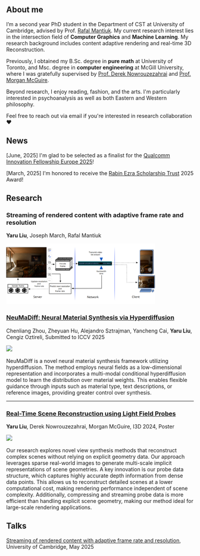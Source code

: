 <!-- ---
permalink: /cv/
title: "CV"
---

Tempor velit sint sunt ipsum tempor enim ad qui ullamco. Est dolore anim ad velit duis dolore minim sunt aliquip amet commodo labore. Ut eu pariatur aute ea aute excepteur laborum. Esse ea esse excepteur minim mollit qui cillum excepteur ex dolore magna. Labore deserunt fugiat incididunt incididunt sint ea. Consequat dolore aute laboris quis proident quis non et est consectetur ex eiusmod sit culpa.

Cupidatat ea do et in excepteur in. Ad nostrud ut est esse eu duis ea sunt eiusmod. Aliquip tempor veniam sint elit fugiat. Velit incididunt laboris amet incididunt labore dolore irure velit excepteur commodo deserunt laborum. Consectetur eu fugiat veniam veniam Lorem labore magna eiusmod. Ea occaecat reprehenderit pariatur consectetur minim labore ut aliquip.
 -->
<!-- "Aren't the pleasures of the affections greater than the pleasures of the senses? And aren't the pleasures of the intellect greater than the pleasures of the affections?" -->



<!-- Update:

I will probably join University of Cambridge for CS PhD this coming October! Shoot me a message if you want to chat about academics, startup, vc, fashion etc.  -->


## About me

I’m a second year PhD student in the Department of CST at University of Cambridge, advised by Prof. [Rafal Mantiuk](https://www.cl.cam.ac.uk/~rkm38/). My current research interest lies in the intersection field of **Computer Graphics** and **Machine Learning**. My research background includes content adaptive rendering and real-time 3D Reconstruction.


Previously, I obtained my B.Sc. degree in **pure math** at University of Toronto, and Msc. degree in **computer engineering** at McGill University, where I was gratefully supervised by [Prof. Derek Nowrouzezahrai](https://www.cim.mcgill.ca/~derek/) and [Prof. Morgan McGuire](https://casual-effects.com/morgan/index.html).

Beyond research, I enjoy reading, fashion, and the arts. I'm particularly interested in psychoanalysis as well as both Eastern and Western philosophy.

Feel free to reach out via email if you're interested in research collaboration❤️
<!-- life philosphy greatly influenced by I Ching, Plato and Francis Bacon; chilhood's fav is L'Étoile by Edgar Degas but fascinated by Piet Mondrian and Jack Pollock's work these days. -->


## News
[June, 2025] I'm glad to be selected as a finalist for the [Qualcomm Innovation Fellowship Europe 2025](https://www.qualcomm.com/research/university-relations/innovation-fellowship)!

[March, 2025] I'm honored to receive the [Rabin Ezra Scholarship Trust](https://sites.google.com/view/rabin-ezra-scholarship-trust) 2025 Award!
<!-- Graduate Excellence Awards, McGill University 2021-2023 -->



<!-- ## Research
### 1. NeuMaDiff: Neural Material Synthesis via Hyperdiffusion
<img src="assets/images/neumadiff.png" width="500">   
Chenliang Zhou, Zheyuan Hu, Alejandro Sztrajman, Yancheng Cai, Yaru Liu, Cengiz Oztireli -->


## Research

### Streaming of rendered content with adaptive frame rate and resolution
**Yaru Liu**, Joseph March, Rafal Mantiuk

<img src="assets/images/streaming_teaser_figure.png" width="400">   


### [NeuMaDiff: Neural Material Synthesis via Hyperdiffusion](https://arxiv.org/abs/2411.12015)
<!-- Chenliang Zhou, Zheyuan Hu, Alejandro Sztrajman, Yancheng Cai, Yaru Liu, Cengiz Oztireli<br>  
Submitted to ICCV 2025<br> -->
Chenliang Zhou, Zheyuan Hu, Alejandro Sztrajman, Yancheng Cai, **Yaru Liu**, Cengiz Oztireli, Submitted to ICCV 2025

<img src="assets/images/neumadiff.png" width="400">  

<!-- NeuMaDiff is a novel **neural material synthesis framework** utilizing **hyperdiffusion**. The method employs **neural fields** as a low-dimensional representation and incorporates a **multi-modal conditional hyperdiffusion model** to learn the distribution over material weights.  
This enables **flexible guidance** through inputs such as **material type, text descriptions, or reference images**, providing greater control over material synthesis. -->

NeuMaDiff is a novel neural material synthesis framework utilizing hyperdiffusion. The method employs
neural fields as a low-dimensional representation and incorporates a multi-modal conditional hyperdiffusion model
to learn the distribution over material weights. This enables
flexible guidance through inputs such as material type, text
descriptions, or reference images, providing greater control
over synthesis. 

---

### [Real-Time Scene Reconstruction using Light Field Probes](https://arxiv.org/abs/2507.14624)
**Yaru Liu**, Derek Nowrouzezahrai, Morgan McGuire, I3D 2024, Poster

<img src="assets/images/i3d_cover.png" width="390">   

Our research explores novel view synthesis methods that reconstruct complex scenes without relying on explicit geometry data. Our approach leverages sparse real-world images to generate multi-scale implicit representations of scene geometries.
A key innovation is our probe data structure, which captures highly accurate depth information from dense data points. This allows us to reconstruct detailed scenes at a lower computational cost, making rendering performance independent of scene complexity. Additionally, compressing and streaming probe data is more efficient than handling explicit scene geometry, making our method ideal for large-scale rendering applications.

## Talks
[Streaming of rendered content with adaptive frame rate and resolution](https://www.cst.cam.ac.uk/seminars/list/232780), University of Cambridge, May 2025

<!-- studying Computer Engineering. In parallel, I’ve been working as a research assistant at the McGill Graphics Lab (MGL), advised by Prof. Derek Nowrouzezahrai.

I am currently working on the neural representations of 3D scenes and am grateful to be supervised by Prof. Derek Nowrouzezahrai and Prof. Morgan Mcguire. I’m also broadly interested in computer vision and machine learning, and other topics about computer graphics, e.g. rendering, virtual reality, and augmented reality 

Previously, I specialized in mathematics (75% theoretical math, 25% applied math), and minor in computer science at University of Toronto. Before returning to master, I spent some time in the industry, cofounding Willow, Canada's first real estate investing platform, and worked at HSBC Bank Canada.

Other than my research work, I love reading, fashion and arts. Psychoanalysis, eastern and western philosophy have been my favorite subjects; life philosphy greatly influenced by I Ching, Plato and Francis Bacon; chilhood's fav is L'Étoile by Edgar Degas but fascinated by Piet Mondrian and Barnett Newman's work these days.
However, research work is my passion, and rest of them are hobbies.
 -->
